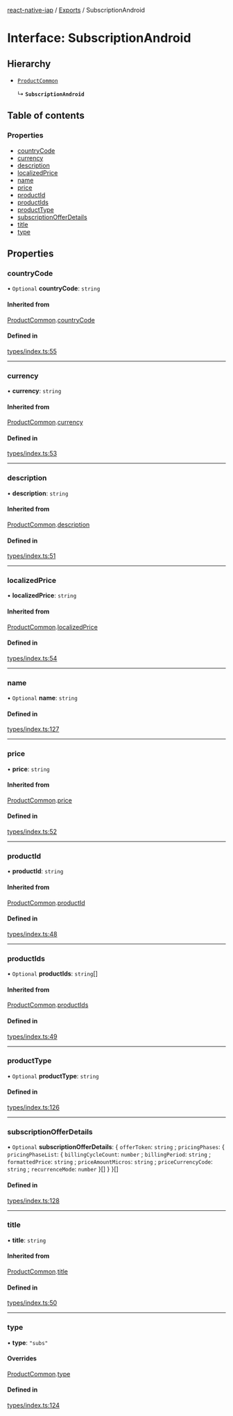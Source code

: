 [react-native-iap](../..) / [Exports](../modules.md) / SubscriptionAndroid

# Interface: SubscriptionAndroid

## Hierarchy

- [`ProductCommon`](ProductCommon.md)

  ↳ **`SubscriptionAndroid`**

## Table of contents

### Properties

- [countryCode](SubscriptionAndroid.md#countrycode)
- [currency](SubscriptionAndroid.md#currency)
- [description](SubscriptionAndroid.md#description)
- [localizedPrice](SubscriptionAndroid.md#localizedprice)
- [name](SubscriptionAndroid.md#name)
- [price](SubscriptionAndroid.md#price)
- [productId](SubscriptionAndroid.md#productid)
- [productIds](SubscriptionAndroid.md#productids)
- [productType](SubscriptionAndroid.md#producttype)
- [subscriptionOfferDetails](SubscriptionAndroid.md#subscriptionofferdetails)
- [title](SubscriptionAndroid.md#title)
- [type](SubscriptionAndroid.md#type)

## Properties

### countryCode

• `Optional` **countryCode**: `string`

#### Inherited from

[ProductCommon](ProductCommon.md).[countryCode](ProductCommon.md#countrycode)

#### Defined in

[types/index.ts:55](https://github.com/dooboolab/react-native-iap/blob/fd959a5/src/types/index.ts#L55)

___

### currency

• **currency**: `string`

#### Inherited from

[ProductCommon](ProductCommon.md).[currency](ProductCommon.md#currency)

#### Defined in

[types/index.ts:53](https://github.com/dooboolab/react-native-iap/blob/fd959a5/src/types/index.ts#L53)

___

### description

• **description**: `string`

#### Inherited from

[ProductCommon](ProductCommon.md).[description](ProductCommon.md#description)

#### Defined in

[types/index.ts:51](https://github.com/dooboolab/react-native-iap/blob/fd959a5/src/types/index.ts#L51)

___

### localizedPrice

• **localizedPrice**: `string`

#### Inherited from

[ProductCommon](ProductCommon.md).[localizedPrice](ProductCommon.md#localizedprice)

#### Defined in

[types/index.ts:54](https://github.com/dooboolab/react-native-iap/blob/fd959a5/src/types/index.ts#L54)

___

### name

• `Optional` **name**: `string`

#### Defined in

[types/index.ts:127](https://github.com/dooboolab/react-native-iap/blob/fd959a5/src/types/index.ts#L127)

___

### price

• **price**: `string`

#### Inherited from

[ProductCommon](ProductCommon.md).[price](ProductCommon.md#price)

#### Defined in

[types/index.ts:52](https://github.com/dooboolab/react-native-iap/blob/fd959a5/src/types/index.ts#L52)

___

### productId

• **productId**: `string`

#### Inherited from

[ProductCommon](ProductCommon.md).[productId](ProductCommon.md#productid)

#### Defined in

[types/index.ts:48](https://github.com/dooboolab/react-native-iap/blob/fd959a5/src/types/index.ts#L48)

___

### productIds

• `Optional` **productIds**: `string`[]

#### Inherited from

[ProductCommon](ProductCommon.md).[productIds](ProductCommon.md#productids)

#### Defined in

[types/index.ts:49](https://github.com/dooboolab/react-native-iap/blob/fd959a5/src/types/index.ts#L49)

___

### productType

• `Optional` **productType**: `string`

#### Defined in

[types/index.ts:126](https://github.com/dooboolab/react-native-iap/blob/fd959a5/src/types/index.ts#L126)

___

### subscriptionOfferDetails

• `Optional` **subscriptionOfferDetails**: { `offerToken`: `string` ; `pricingPhases`: { `pricingPhaseList`: { `billingCycleCount`: `number` ; `billingPeriod`: `string` ; `formattedPrice`: `string` ; `priceAmountMicros`: `string` ; `priceCurrencyCode`: `string` ; `recurrenceMode`: `number`  }[]  }  }[]

#### Defined in

[types/index.ts:128](https://github.com/dooboolab/react-native-iap/blob/fd959a5/src/types/index.ts#L128)

___

### title

• **title**: `string`

#### Inherited from

[ProductCommon](ProductCommon.md).[title](ProductCommon.md#title)

#### Defined in

[types/index.ts:50](https://github.com/dooboolab/react-native-iap/blob/fd959a5/src/types/index.ts#L50)

___

### type

• **type**: ``"subs"``

#### Overrides

[ProductCommon](ProductCommon.md).[type](ProductCommon.md#type)

#### Defined in

[types/index.ts:124](https://github.com/dooboolab/react-native-iap/blob/fd959a5/src/types/index.ts#L124)
